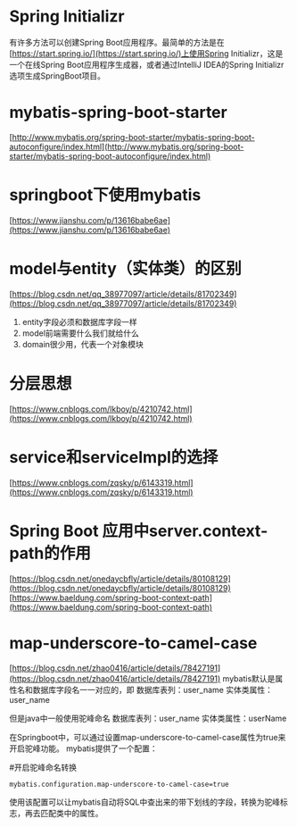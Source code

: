 # Spring Initializr
有许多方法可以创建Spring Boot应用程序。最简单的方法是在[https://start.spring.io/](https://start.spring.io/)上使用Spring Initializr，这是一个在线Spring Boot应用程序生成器，或者通过IntelliJ IDEA的Spring Initializr选项生成SpringBoot项目。
# mybatis-spring-boot-starter
[http://www.mybatis.org/spring-boot-starter/mybatis-spring-boot-autoconfigure/index.html](http://www.mybatis.org/spring-boot-starter/mybatis-spring-boot-autoconfigure/index.html)
# springboot下使用mybatis
[https://www.jianshu.com/p/13616babe6ae](https://www.jianshu.com/p/13616babe6ae)
# model与entity（实体类）的区别
[https://blog.csdn.net/qq_38977097/article/details/81702349](https://blog.csdn.net/qq_38977097/article/details/81702349)
1. entity字段必须和数据库字段一样
2. model前端需要什么我们就给什么
3. domain很少用，代表一个对象模块
# 分层思想
[https://www.cnblogs.com/lkboy/p/4210742.html](https://www.cnblogs.com/lkboy/p/4210742.html)
# service和serviceImpl的选择
[https://www.cnblogs.com/zqsky/p/6143319.html](https://www.cnblogs.com/zqsky/p/6143319.html)
# Spring Boot 应用中server.context-path的作用
[https://blog.csdn.net/onedaycbfly/article/details/80108129](https://blog.csdn.net/onedaycbfly/article/details/80108129)
[https://www.baeldung.com/spring-boot-context-path](https://www.baeldung.com/spring-boot-context-path)
# map-underscore-to-camel-case
[https://blog.csdn.net/zhao0416/article/details/78427191](https://blog.csdn.net/zhao0416/article/details/78427191)
mybatis默认是属性名和数据库字段名一一对应的，即 
数据库表列：user_name 
实体类属性：user_name

但是java中一般使用驼峰命名 
数据库表列：user_name 
实体类属性：userName

在Springboot中，可以通过设置map-underscore-to-camel-case属性为true来开启驼峰功能。 
mybatis提供了一个配置：

#开启驼峰命名转换

    mybatis.configuration.map-underscore-to-camel-case=true

使用该配置可以让mybatis自动将SQL中查出来的带下划线的字段，转换为驼峰标志，再去匹配类中的属性。

<!--stackedit_data:
eyJoaXN0b3J5IjpbLTE3ODYyMDc3NTYsMTUxNDQzMjM5LDExNz
cxMjUzNDEsMTQ4NDU1MTQ0LDIwODA1MDU0MjYsLTEwNTAwNzM3
NTAsNzAxMTAzNDQxLDczNTI5MTYxNywzMjE4MzIxNTQsLTEzOD
AyMjk0NjYsMTMwNjg3MDM4NSwxNDQ0NDMxNDYyLDU5MzAzNzAx
OSw2MTUwODc4ODVdfQ==
-->